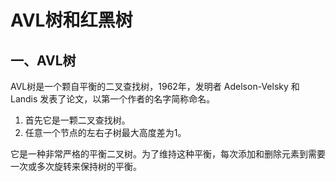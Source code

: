 # AVL树和红黑树

## 一、AVL树

AVL树是一个颗自平衡的二叉查找树，1962年，发明者 Adelson-Velsky 和 Landis 发表了论文，以第一个作者的名字简称命名。

1. 首先它是一颗二叉查找树。
2. 任意一个节点的左右子树最大高度差为1。

它是一种非常严格的平衡二叉树。为了维持这种平衡，每次添加和删除元素到需要一次或多次旋转来保持树的平衡。
